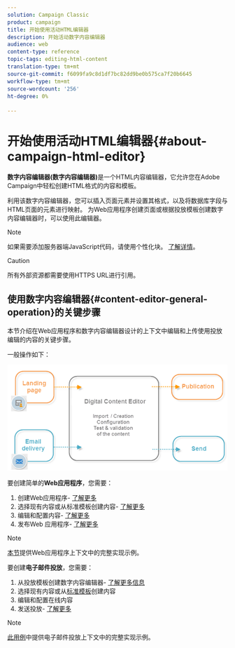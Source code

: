 ```yaml
---
solution: Campaign Classic
product: campaign
title: 开始使用活动HTML编辑器
description: 开始活动数字内容编辑器
audience: web
content-type: reference
topic-tags: editing-html-content
translation-type: tm+mt
source-git-commit: f6099fa9c8d1df7bc82dd9be0b575ca7f20b6645
workflow-type: tm+mt
source-wordcount: '256'
ht-degree: 0%

---
```



# 开始使用活动HTML编辑器{#about-campaign-html-editor}

**数字内容编辑器(数字内容编辑器)**&#x200B;是一个HTML内容编辑器，它允许您在Adobe Campaign中轻松创建HTML格式的内容和模板。

利用该数字内容编辑器，您可以插入页面元素并设置其格式，以及将数据库字段与HTML页面的元素进行映射。 为Web应用程序创建页面或根据投放模板创建数字内容编辑器时，可以使用此编辑器。

>[!NOTE]
>
>如果需要添加服务器端JavaScript代码，请使用个性化块。 [了解详情](../../delivery/using/personalization-blocks.md)。

>[!CAUTION]
>
>所有外部资源都需要使用HTTPS URL进行引用。

## 使用数字内容编辑器{#content-editor-general-operation}的关键步骤

本节介绍在Web应用程序和数字内容编辑器设计的上下文中编辑和上传使用投放编辑的内容的关键步骤。

一般操作如下：

![](assets/dce_schema.png)

要创建简单的&#x200B;**Web应用程序**，您需要：

1. 创建Web应用程序- [了解更多](../../web/using/creating-a-landing-page.md)
1. 选择现有内容或从标准模板创建内容- [了解更多](../../web/using/template-management.md)
1. 编辑和配置内容- [了解更多](../../web/using/editing-content.md)
1. 发布Web 应用程序- [了解更多](../../web/using/creating-a-landing-page.md#step-3---publishing-content)

>[!NOTE]
>
>[本节](../../web/using/creating-a-landing-page.md)提供Web应用程序上下文中的完整实现示例。

要创建&#x200B;**电子邮件投放**，您需要：

1. 从投放模板创建数字内容编辑器- [了解更多信息](../../web/using/use-case--creating-an-email-delivery.md)
1. 选择现有内容或从[标准模板](../../web/using/template-management.md)创建内容
1. 编辑和配置在线内容
1. 发送投放- [了解更多](../../delivery/using/steps-about-delivery-creation-steps.md)

>[!NOTE]
>
>[此用例](../../web/using/use-case--creating-an-email-delivery.md)中提供电子邮件投放上下文中的完整实现示例。
